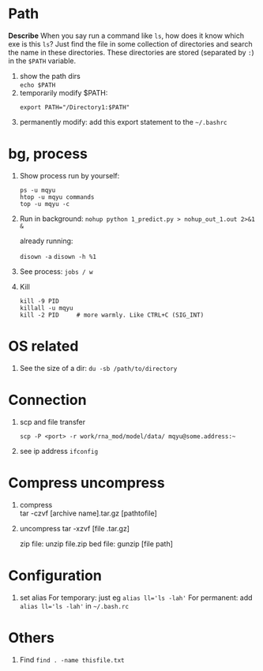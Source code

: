 # Path

**Describe**
When you say run a command like `ls`, how does it know which exe is this `ls`? Just find the file in some collection of directories and search the name in these directories. These directories are stored (separated by `:`) in the `$PATH` variable.

1. show the path dirs  
   `echo $PATH`
1. temporarily modify $PATH:
    ```
    export PATH="/Directory1:$PATH"
    ```
1. permanently modify:
   add this export statement to the `~/.bashrc`

# bg, process
1.	Show process run by yourself: 
    ```
    ps -u mqyu
    htop -u mqyu commands 
    top -u mqyu -c
    ```
    
2.	Run in background:
    `nohup python 1_predict.py > nohup_out_1.out 2>&1 &`

    already running:

    `disown -a`
    `disown -h %1`

3.	See process:
    `jobs / w`

4.	Kill
    ```
    kill -9 PID
    killall -u mqyu
    kill -2 PID     # more warmly. Like CTRL+C (SIG_INT)
    ```

# OS related
1. See the size of a dir:
    `du -sb /path/to/directory`

# Connection
1. scp and file transfer

    `scp -P <port> -r work/rna_mod/model/data/ mqyu@some.address:~`

2. see ip address
   `ifconfig`

# Compress uncompress
1. compress  
    tar -czvf [archive name].tar.gz [pathtofile]
1. uncompress 
    tar -xzvf [file .tar.gz]

    zip file: unzip file.zip
    bed file: gunzip [file path]

# Configuration

1. set alias
    For temporary: just eg `alias ll='ls -lah'`
    For permanent: add `alias ll='ls -lah'` in `~/.bash.rc`

# Others
1. Find
    `find . -name thisfile.txt`